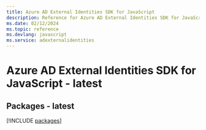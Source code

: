 ```yaml
---
title: Azure AD External Identities SDK for JavaScript
description: Reference for Azure AD External Identities SDK for JavaScript
ms.date: 02/12/2024
ms.topic: reference
ms.devlang: javascript
ms.service: adexternalidentities
---
```

# Azure AD External Identities SDK for JavaScript - latest
## Packages - latest
[!INCLUDE [packages](ad-external-identities-index.md)]